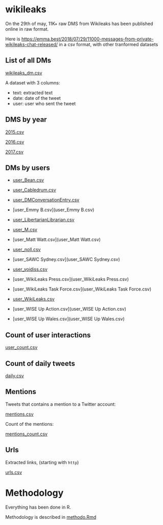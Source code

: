 # wikileaks

On the 29th of may, 11K+ raw DMS from Wikileaks has been published online in raw format. 

Here is <https://emma.best/2018/07/29/11000-messages-from-private-wikileaks-chat-released/> in a csv format, with other tranformed datasets

## List of all DMs

[wikileaks_dm.csv](wikileaks_dm.csv)

A dataset with 3 columns: 

+ text: extracted text 
+ date: date of the tweet
+ user: user who sent the tweet

## DMS by year 

[2015.csv](2015.csv)

[2016.csv](2016.csv)

[2017.csv](2017.csv)

## DMs by users

+ [user_Bean.csv](user_Bean.csv)

+ [user_Cabledrum.csv](user_Cabledrum.csv)

+ [user_DMConversationEntry.csv](user_DMConversationEntry.csv)

+ [user_Emmy B.csv](user_Emmy B.csv)

+ [user_LibertarianLibrarian.csv](user_LibertarianLibrarian.csv)

+ [user_M.csv](user_M.csv)

+ [user_Matt Watt.csv](user_Matt Watt.csv)

+ [user_noll.csv](user_noll.csv)

+ [user_SAWC Sydney.csv](user_SAWC Sydney.csv)

+ [user_voidiss.csv](user_voidiss.csv)

+ [user_WikiLeaks Press.csv](user_WikiLeaks Press.csv)

+ [user_WikiLeaks Task Force.csv](user_WikiLeaks Task Force.csv)

+ [user_WikiLeaks.csv](user_WikiLeaks.csv)

+ [user_WISE Up Action.csv](user_WISE Up Action.csv)

+ [user_WISE Up Wales.csv](user_WISE Up Wales.csv)

## Count of user interactions

[user_count.csv](user_count.csv)

## Count of daily tweets

[daily.csv](daily.csv)

## Mentions

Tweets that contains a mention to a Twitter account: 

[mentions.csv](mentions.csv)

Count of the mentions:

[mentions_count.csv](mentions_count.csv)

## Urls

Extracted links, (starting with `http`)

[urls.csv](urls.csv)

# Methodology 

Everything has been done in R. 

Methodology is described in [methodo.Rmd](methodo.Rmd)